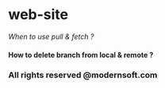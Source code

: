 # web-site

*When to use pull & fetch ?*

#### How to delete branch from local & remote ?



### All rights reserved @modernsoft.com
